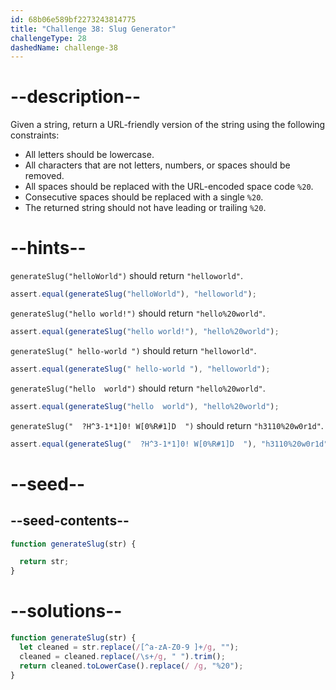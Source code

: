 ```yaml
---
id: 68b06e589bf2273243814775
title: "Challenge 38: Slug Generator"
challengeType: 28
dashedName: challenge-38
---
```


# --description--

Given a string, return a URL-friendly version of the string using the following constraints:

- All letters should be lowercase.
- All characters that are not letters, numbers, or spaces should be removed.
- All spaces should be replaced with the URL-encoded space code `%20`.
- Consecutive spaces should be replaced with a single `%20`.
- The returned string should not have leading or trailing `%20`.

# --hints--

`generateSlug("helloWorld")` should return `"helloworld"`.

```js
assert.equal(generateSlug("helloWorld"), "helloworld");
```

`generateSlug("hello world!")` should return `"hello%20world"`.

```js
assert.equal(generateSlug("hello world!"), "hello%20world");
```

`generateSlug(" hello-world ")` should return `"helloworld"`.

```js
assert.equal(generateSlug(" hello-world "), "helloworld");
```

`generateSlug("hello  world")` should return `"hello%20world"`.

```js
assert.equal(generateSlug("hello  world"), "hello%20world");
```

`generateSlug("  ?H^3-1*1]0! W[0%R#1]D  ")` should return `"h3110%20w0r1d"`.

```js
assert.equal(generateSlug("  ?H^3-1*1]0! W[0%R#1]D  "), "h3110%20w0r1d");
```

# --seed--

## --seed-contents--

```js
function generateSlug(str) {

  return str;
}
```

# --solutions--

```js
function generateSlug(str) {
  let cleaned = str.replace(/[^a-zA-Z0-9 ]+/g, "");
  cleaned = cleaned.replace(/\s+/g, " ").trim();
  return cleaned.toLowerCase().replace(/ /g, "%20");
}
```

